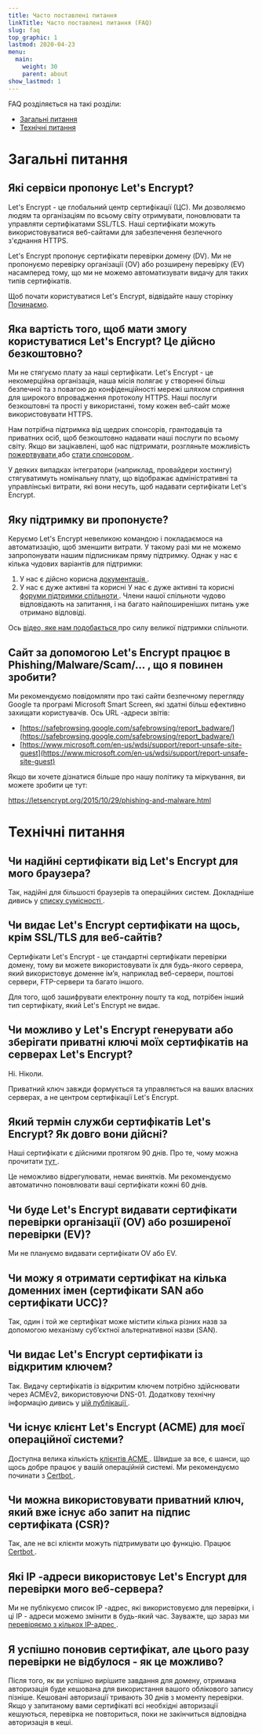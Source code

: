 ```yaml
---
title: Часто поставлені питання
linkTitle: Часто поставлені питання (FAQ)
slug: faq
top_graphic: 1
lastmod: 2020-04-23
menu:
  main:
    weight: 30
    parent: about
show_lastmod: 1
---
```



FAQ розділяється на такі розділи:

* [Загальні питання](#general)
* [Технічні питання](#technical)

# <a id="general">Загальні питання</a>

## Які сервіси пропонує Let's Encrypt?

Let's Encrypt - це глобальний центр сертифікації (ЦС). Ми дозволяємо людям та організаціям по всьому світу отримувати, поновлювати та управляти сертифікатами SSL/TLS. Наші сертифікати можуть використовуватися веб-сайтами для забезпечення безпечного з'єднання HTTPS.

Let's Encrypt пропонує сертифікати перевірки домену (DV). Ми не пропонуємо перевірку організації (OV) або розширену перевірку (EV) насамперед тому, що ми не можемо автоматизувати видачу для таких типів сертифікатів.

Щоб почати користуватися Let's Encrypt, відвідайте нашу сторінку [Починаємо](/getting-started).

## Яка вартість того, щоб мати змогу користуватися Let's Encrypt? Це дійсно безкоштовно?

Ми не стягуємо плату за наші сертифікати. Let's Encrypt - це некомерційна організація, наша місія полягає у створенні більш безпечної та з повагою до конфіденційності мережі шляхом сприяння для широкого впровадження протоколу HTTPS. Наші послуги безкоштовні та прості у використанні, тому кожен веб-сайт може використовувати HTTPS.

Нам потрібна підтримка від щедрих спонсорів, грантодавців та приватних осіб, щоб безкоштовно надавати наші послуги по всьому світу. Якщо ви зацікавлені, щоб нас підтримати, розгляньте можливість [ пожертвувати ](/donate) або [ стати спонсором ](https://www.abetterinternet.org/sponsor/).

У деяких випадках інтегратори (наприклад, провайдери хостингу) стягуватимуть номінальну плату, що відображає адміністративні та управлінські витрати, які вони несуть, щоб надавати сертифікати Let's Encrypt.

## Яку підтримку ви пропонуєте?

Керуємо Let's Encrypt невеликою командою і покладаємося на автоматизацію, щоб зменшити витрати. У такому разі ми не можемо запропонувати нашим підписникам пряму підтримку. Однак у нас є кілька чудових варіантів для підтримки:

1. У нас є дійсно корисна [ документація ](/docs).
2. У нас є дуже активні та корисні У нас є дуже активні та корисні [ форуми підтримки спільноти ](https://community.letsencrypt.org/). Члени нашої спільноти чудово відповідають на запитання, і на багато найпоширеніших питань уже отримано відповіді.

Ось [ відео, яке нам подобається ](https://www.youtube.com/watch?v=Xe1TZaElTAs) про силу великої підтримки спільноти.

## Сайт за допомогою Let's Encrypt працює в Phishing/Malware/Scam/... , що я повинен зробити?

Ми рекомендуємо повідомляти про такі сайти безпечному перегляду Google та програмі Microsoft Smart Screen, які здатні більш ефективно захищати користувачів. Ось URL -адреси звітів:

* [https://safebrowsing.google.com/safebrowsing/report_badware/](https://safebrowsing.google.com/safebrowsing/report_badware/)
* [https://www.microsoft.com/en-us/wdsi/support/report-unsafe-site-guest](https://www.microsoft.com/en-us/wdsi/support/report-unsafe-site-guest)

Якщо ви хочете дізнатися більше про нашу політику та міркування, ви можете зробити це тут:

https://letsencrypt.org/2015/10/29/phishing-and-malware.html

# <a id="technical">Технічні питання</a>

## Чи надійні сертифікати від Let's Encrypt для мого браузера?

Так, надійні для більшості браузерів та операційних систем. Докладніше дивись у [ списку сумісності ](/docs/cert-compat).

## Чи видає Let's Encrypt сертифікати на щось, крім SSL/TLS для веб-сайтів?

Сертифікати Let's Encrypt - це стандартні сертифікати перевірки домену, тому ви можете використовувати їх для будь-якого сервера, який використовує доменне ім’я, наприклад веб-сервери, поштові сервери, FTP-сервери та багато іншого.

Для того, щоб зашифрувати електронну пошту та код, потрібен інший тип сертифікату, який Let's Encrypt не видає.

## Чи можливо у Let's Encrypt генерувати або зберігати приватні ключі моїх сертифікатів на серверах Let's Encrypt?

Ні. Ніколи.

Приватний ключ завжди формується та управляється на ваших власних серверах, а не центром сертифікації Let's Encrypt.

## Який термін служби сертифікатів Let's Encrypt? Як довго вони дійсні?

Наші сертифікати є дійсними протягом 90 днів. Про те, чому можна прочитати [ тут ](/2015/11/09/why-90-days.html).

Це неможливо відрегулювати, немає винятків. Ми рекомендуємо автоматично поновлювати ваші сертифікати кожні 60 днів.

## Чи буде Let's Encrypt видавати сертифікати перевірки організації (OV) або розширеної перевірки (EV)?

Ми не плануємо видавати сертифікати OV або EV.

## Чи можу я отримати сертифікат на кілька доменних імен (сертифікати SAN або сертифікати UCC)?

Так, один і той же сертифікат може містити кілька різних назв за допомогою механізму суб’єктної альтернативної назви (SAN).

## Чи видає Let's Encrypt сертифікати із відкритим ключем?

Так. Видачу сертифікатів із відкритим ключем потрібно здійснювати через ACMEv2, використовуючи DNS-01. Додаткову технічну інформацію дивись у [ цій публікації ](https://community.letsencrypt.org/t/acme-v2-production-environment-wildcards/55578).

## Чи існує клієнт Let's Encrypt (ACME) для моєї операційної системи?

Доступна велика кількість [ клієнтів ACME ](/docs/client-options). Швидше за все, є шанси, що щось добре працює у вашій операційній системі. Ми рекомендуємо починати з [ Certbot ](https://certbot.eff.org/).

## Чи можна використовувати приватний ключ, який вже існує або запит на підпис сертифіката (CSR)?

Так, але не всі клієнти можуть підтримувати цю функцію. Працює [ Certbot ](https://certbot.eff.org/).

## Які IP -адреси використовує Let's Encrypt для перевірки мого веб-сервера?

Ми не публікуємо список IP -адрес, які використовуємо для перевірки, і ці IP - адреси можемо змінити в будь-який час. Зауважте, що зараз ми [ перевіряємо з кількох IP-адрес ](https://letsencrypt.org/2020/02/19/multi-perspective-validation.html).

## Я успішно поновив сертифікат, але цього разу перевірки не відбулося - як це можливо?

Після того, як ви успішно вирішите завдання для домену, отримана авторизація буде кешована для використання вашого облікового запису пізніше. Кешовані авторизації тривають 30 днів з моменту перевірки. Якщо у запитаному вами сертифікаті всі необхідні авторизації кешуються, перевірка не повториться, поки не закінчиться відповідна авторизація в кеші.
